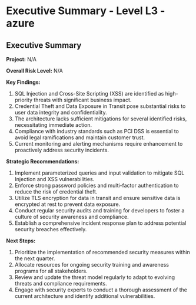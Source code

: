 # Executive Summary - Level L3 - azure

## Executive Summary

**Project:** N/A

**Overall Risk Level:** N/A

**Key Findings:**
1. SQL Injection and Cross-Site Scripting (XSS) are identified as high-priority threats with significant business impact.
2. Credential Theft and Data Exposure in Transit pose substantial risks to user data integrity and confidentiality.
3. The architecture lacks sufficient mitigations for several identified risks, necessitating immediate action.
4. Compliance with industry standards such as PCI DSS is essential to avoid legal ramifications and maintain customer trust.
5. Current monitoring and alerting mechanisms require enhancement to proactively address security incidents.

**Strategic Recommendations:**
1. Implement parameterized queries and input validation to mitigate SQL Injection and XSS vulnerabilities.
2. Enforce strong password policies and multi-factor authentication to reduce the risk of credential theft.
3. Utilize TLS encryption for data in transit and ensure sensitive data is encrypted at rest to prevent data exposure.
4. Conduct regular security audits and training for developers to foster a culture of security awareness and compliance.
5. Establish a comprehensive incident response plan to address potential security breaches effectively.

**Next Steps:**
1. Prioritize the implementation of recommended security measures within the next quarter.
2. Allocate resources for ongoing security training and awareness programs for all stakeholders.
3. Review and update the threat model regularly to adapt to evolving threats and compliance requirements.
4. Engage with security experts to conduct a thorough assessment of the current architecture and identify additional vulnerabilities.

